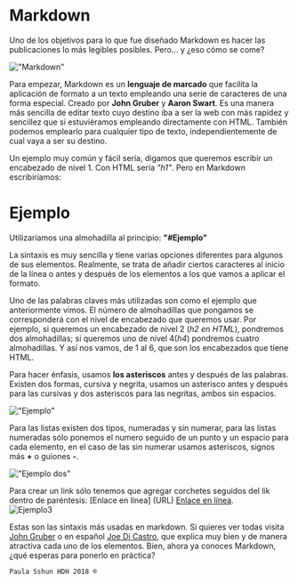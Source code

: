# Markdown

Uno de los objetivos para lo que fue diseñado Markdown es hacer las publicaciones lo más legibles posibles.
Pero... y ¿eso cómo se come?

!["Markdown"](https://i.blogs.es/eaff13/markdown-que-es-1/1366_2000.jpg)

Para empezar, Markdown es un **lenguaje de
marcado** que facilita la aplicación de formato a un texto empleando una serie de caracteres de una forma especial. Creado por **John Gruber** y **Aaron Swart**. Es una manera más sencilla de editar texto cuyo destino iba a ser la web con más rapidez y sencillez que si estuviéramos empleando directamente con HTML. También podemos emplearlo para cualquier tipo de texto, independientemente de cual vaya a ser su destino.

Un ejemplo muy común y fácil sería, digamos que  queremos escribir un encabezado de nivel 1. Con HTML sería *"h1"*. Pero en Markdown escribiríamos:
# Ejemplo
Utilizaríamos una almohadilla al principio:
**"#Ejemplo"**

La sintaxis es muy sencilla y tiene varias opciones diferentes para algunos de sus elementos. Realmente, se trata de añadir ciertos caracteres al inicio de la línea o antes y después de los elementos a los que vamos a aplicar el formato.

Uno de las palabras claves más utilizadas son como el ejemplo que anteriormente vimos. El número de almohadillas que pongamos se corresponderá con el nivel de encabezado que queremos usar. Por ejemplo, si queremos un encabezado de nivel 2 (*h2 en HTML*), pondremos dos almohadillas; si queremos uno de nivel 4(*h4*) pondremos cuatro almohadillas. Y así nos vamos, de 1 al 6, que son los encabezados que tiene HTML.

Para hacer énfasis, usamos **los asteriscos** antes y después de las palabras. Existen dos formas, cursiva y negrita, usamos un asterisco antes y después para las cursivas y dos asteriscos para las negritas, ambos sin espacios.

!["Ejemplo"](https://i.blogs.es/94488a/markdown-cursiva-negrita/450_1000.jpg)

Para las listas existen dos tipos, numeradas y sin numerar, para las listas numeradas sólo ponemos el numero seguido de un punto y un espacio para cada elemento, en el caso de las sin numerar usamos asteriscos, signos más **+** o guiones **-**.

!["Ejemplo dos"](https://i.blogs.es/dc3590/markdown-listas/1366_2000.jpg)

Para crear un link sólo tenemos que agregar corchetes seguidos del lik dentro de paréntesis:
[Enlace en línea] (URL)
[Enlace en línea](URL).  
![Ejemplo3](https://image.slidesharecdn.com/rmarkdown1-160105071342/95/r-markdown-tutorial-for-beginners-17-638.jpg?cb=1451979688)

Estas son las sintaxis más usadas en markdown. Si quieres ver todas visita [John Gruber](http://daringfireball.net/projects/markdown/syntax) o en español [Joe Di Castro](http://joedicastro.com/pages/markdown.html), que explica muy bien y de manera atractiva cada uno de los elementos.
Bien, ahora ya conoces Markdown, ¿qué esperas para ponerlo en práctica?


`Paula Sshun HDH 2018 ®`
